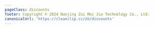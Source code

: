 ```yaml
---
pageClass: discounts
footer: Copyright © 2024 Nanjing Zui Mei Jia Technology Co., Ltd.
canonicalUrl: 'https://cleanclip.cc/zh/discounts'
---
```

<Discounts/>
<NewFooter/>